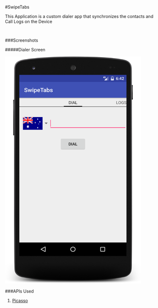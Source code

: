#SwipeTabs

<p>This Application is a custom dialer app that synchronizes the contacts and Call Logs on the Device </p> <br>

###Screenshots

#####Dialer Screen

<img src="images/screenshot1.png" height="750" width="450" />


###APIs Used
<ol>
    <li><a href="http://square.github.io/picasso/"> Picasso </a></li>
</ol>